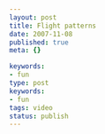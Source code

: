 ```yaml
---
layout: post
title: Flight patterns
date: 2007-11-08
published: true
meta: {}

keywords:
- fun
type: post
keywords:
- fun
tags: video
status: publish
---
```


